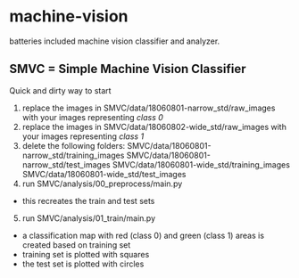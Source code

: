 # machine-vision

batteries included machine vision classifier and analyzer.

## SMVC = Simple Machine Vision Classifier

Quick and dirty way to start

1. replace the images in SMVC/data/18060801-narrow_std/raw_images with your images representing _class 0_
2. replace the images in SMVC/data/18060802-wide_std/raw_images with your images representing _class 1_
3. delete the following folders: 
  SMVC/data/18060801-narrow_std/training_images
  SMVC/data/18060801-narrow_std/test_images
  SMVC/data/18060801-wide_std/training_images
  SMVC/data/18060801-wide_std/test_images
4. run SMVC/analysis/00_preprocess/main.py
  - this recreates the train and test sets
5. run SMVC/analysis/01_train/main.py
  - a classification map with red (class 0) and green (class 1) areas is created based on training set
  - training set is plotted with squares
  - the test set is plotted with circles
  



